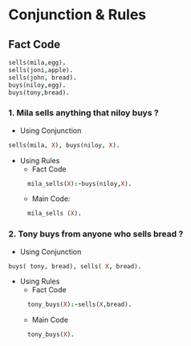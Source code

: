 # Conjunction & Rules

## Fact Code
```prolog
sells(mila,egg).
sells(joni,apple).
sells(john, bread).
buys(niloy,egg).
buys(tony,bread).

```

### 1. Mila sells anything that niloy buys ?
* Using Conjunction 
```prolog
sells(mila, X), buys(niloy, X).
```
* Using Rules 
    * Fact Code
    ```prolog
      mila_sells(X):-buys(niloy,X).
    ```
    * Main Code:
    ```prolog
      mila_sells (X).
    ```
          
### 2. Tony buys from anyone who sells bread ?
* Using Conjunction
```prolog
buys( tony, bread), sells( X, bread).
``` 
* Using Rules
    * Fact Code
    ```prolog
      tony_buys(X):-sells(X,bread).
    ```
    * Main Code
    ```prolog
      tony_buys(X).
    ```



